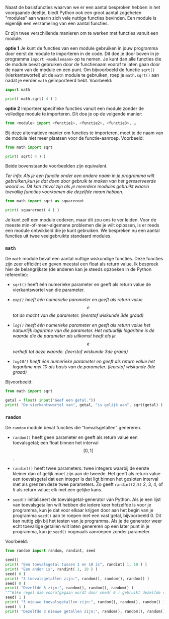 Naast de basisfuncties waarvan we er een aantal besproken hebben in het
voorgaande deeltje, biedt Python ook een groot
aantal zogeheten "modules" aan waarin zich vele nuttige functies bevinden.
Een module is eigenlijk een verzameling van een aantal functies.

Er zijn twee verschillende manieren om te werken met functies vanuit een module.

**optie 1**
Je kunt de functies van een module gebruiken in jouw programma door eerst de module
te importeren in de code. Dit doe je door boven in je programma `import <modulenaam>`
op te nemen. Je kunt dan alle functies die de module bevat
gebruiken door de functienaam vooraf te laten gaan door de naam van de module en een
punt. Om bijvoorbeeld de functie `sqrt()` (vierkantswortel) uit de `math` module te
gebruiken, roep je `math.sqrt()` aan nadat je eerder `math` geïmporteerd hebt.
Voorbeeld:

```python
import math

print( math.sqrt( 4 ) )
```

**optie 2**
Importeer specifieke functies vanuit een module zonder de volledige module te importeren. Dit doe je op de volgende manier:  

```python
from <module> import <functie1>, <functie2>, <functie3>, …
```
  
Bij deze alternatieve manier om functies te importeren, moet je
de naam van de module niet meer plaatsen voor de functie-aanroep.
Voorbeeld:

```python
from math import sqrt

print( sqrt( 4 ) )
```

Beide bovenstaande voorbeelden zijn equivalent.

*Ter info: Als je een functie onder een andere naam in je programma wilt gebruiken,kun je dat doen door gebruik te maken van het gereserveerde woord `as`. Dit kan zinvol zijn als je meerdere modules gebruikt waarin toevallig functies voorkomen die dezelfde naam hebben.*

```python
from math import sqrt as squareroot

print( squareroot( 4 ) )
```

Je kunt zelf een module coderen, maar dit zou ons te ver leiden.
Voor de meeste min-of-meer-algemene problemen die je wilt oplossen,
is er reeds een module ontwikkeld die je kunt gebruiken. We bespreken
nu een aantal functies uit twee veelgebruikte standaard modules.

### `math`

De `math` module bevat een aantal nuttige wiskundige functies. Deze
functies zijn zeer efficiënt en geven meestal een float als return value.
Ik bespreek hier de belangrijkste (de anderen kan je steeds opzoeken in de Python
referentie):

-   `sqrt()` heeft één numerieke parameter en geeft als return value de
    vierkantswortel van die parameter.

-   *`exp()` heeft één numerieke parameter en geeft als return value $$e$$ tot de macht van die parameter. (leerstof wiskunde 3de graad)*

-   *`log()` heeft één numerieke parameter en geeft als return value het natuurlijk logaritme van die parameter. Het natuurlijk logaritme is de waarde die de parameter als uitkomst heeft als je $$e$$ verheft tot deze waarde. (leerstof wiskunde 3de graad)*

-   *`log10()` heeft één numerieke parameter en geeft als return value het logaritme met 10 als basis van de parameter. (leerstof wiskunde 3de graad)*


Bijvoorbeeld:

```python
from math import sqrt

getal = float( input("Geef een getal."))
print( "De vierkantswortel van", getal, "is gelijk aan", sqrt(getal) )
```

### `random`

De `random` module bevat functies die "toevalsgetallen" genereren.

-   `random()` heeft geen parameter en geeft als return value een toevalsgetal;
    een float binnen het interval $$[0,1[$$.

-   `randint()` heeft twee parameters: twee integers waarbij de
    eerste kleiner dan of gelijk moet zijn aan de tweede. Het
    geeft als return value een toevalsgetal dat een integer is dat ligt binnen het
    gesloten interval met als grenzen deze twee parameters. Zo geeft `randint(2,5)`
    2, 3, 4, of 5 als return value; elk met een gelijke kans.

-   `seed()` initialiseert de toevalsgetal-generator van Python. Als je
    een lijst van toevalsgetallen wilt hebben die iedere keer hetzelfde
    is voor je programma, kun je dat voor elkaar krijgen door aan het
    begin van je programma `seed()` aan te roepen met een vast getal,
    bijvoorbeeld 0. Dit kan nuttig zijn bij het testen van je programma.
    Als je de generator weer echt toevallige getallen wilt laten
    genereren op een later punt in je programma, kun je `seed()`
    nogmaals aanroepen zonder parameter.

Voorbeeld:

```python
from random import random, randint, seed

seed()
print( "Een toevalsgetal tussen 1 en 10 is", randint( 1, 10 ) )
print( "Een ander is", randint( 1, 10 ) )
seed( 0 )
print( "3 toevalsgetallen zijn:", random(), random(), random() )
seed( 0 )
print( "Dezelfde 3 zijn:", random(), random(), random() )
"""Elke regel die voorafgegaan wordt door seed( 0 ) gebruikt dezelfde reeks getallen. Door het getal te veranderen tussen de haakjes, genereer je een nieuwe reeks getallen die je opnieuw kan oproepen. """ 
seed( 1 )
print( "3 nieuwe toevalsgetallen zijn:", random(), random(), random() )
seed( 1 )
print( "Dezelfde 3 nieuwe getallen zijn:", random(), random(), random() )
```
